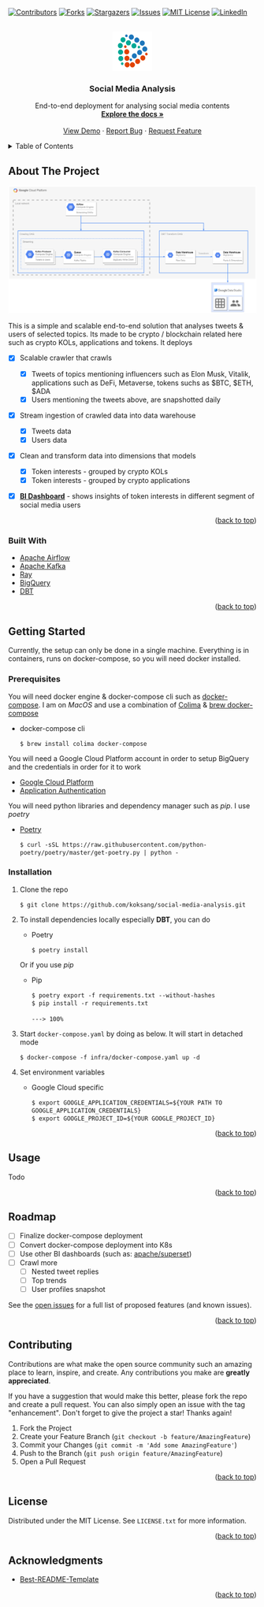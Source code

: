 <!-- Improved compatibility of back to top link: See: https://github.com/othneildrew/Best-README-Template/pull/73 -->
<a name="readme-top"></a>
<!--
*** Thanks for checking out the Best-README-Template. If you have a suggestion
*** that would make this better, please fork the repo and create a pull request
*** or simply open an issue with the tag "enhancement".
*** Don't forget to give the project a star!
*** Thanks again! Now go create something AMAZING! :D
-->



<!-- PROJECT SHIELDS -->
<!--
*** I'm using markdown "reference style" links for readability.
*** Reference links are enclosed in brackets [ ] instead of parentheses ( ).
*** See the bottom of this document for the declaration of the reference variables
*** for contributors-url, forks-url, etc. This is an optional, concise syntax you may use.
*** https://www.markdownguide.org/basic-syntax/#reference-style-links
-->
[![Contributors][contributors-shield]][contributors-url]
[![Forks][forks-shield]][forks-url]
[![Stargazers][stars-shield]][stars-url]
[![Issues][issues-shield]][issues-url]
[![MIT License][license-shield]][license-url]
[![LinkedIn][linkedin-shield]][linkedin-url]



<!-- PROJECT LOGO -->
<br />
<div align="center">
  <a href="https://github.com/koksang/social-media-analysis">
    <img src="images/logo.png" alt="Logo" width="80" height="80">
  </a>

<h3 align="center">Social Media Analysis</h3>

  <p align="center">
    End-to-end deployment for analysing social media contents
    <br />
    <a href="https://github.com/koksang/social-media-analysis"><strong>Explore the docs »</strong></a>
    <br />
    <br />
    <a href="https://github.com/koksang/social-media-analysis">View Demo</a>
    ·
    <a href="https://github.com/koksang/social-media-analysis/issues">Report Bug</a>
    ·
    <a href="https://github.com/koksang/social-media-analysis/issues">Request Feature</a>
  </p>
</div>



<!-- TABLE OF CONTENTS -->
<details>
  <summary>Table of Contents</summary>
  <ol>
    <li>
      <a href="#about-the-project">About The Project</a>
      <ul>
        <li><a href="#built-with">Built With</a></li>
      </ul>
    </li>
    <li>
      <a href="#getting-started">Getting Started</a>
      <ul>
        <li><a href="#prerequisites">Prerequisites</a></li>
        <li><a href="#installation">Installation</a></li>
      </ul>
    </li>
    <li><a href="#usage">Usage</a></li>
    <li><a href="#roadmap">Roadmap</a></li>
    <li><a href="#contributing">Contributing</a></li>
    <li><a href="#license">License</a></li>
    <li><a href="#acknowledgments">Acknowledgments</a></li>
  </ol>
</details>



<!-- ABOUT THE PROJECT -->
## About The Project

![Social Media Analysis](images/social-media-analysis.png)

This is a simple and scalable end-to-end solution that analyses tweets & users of selected topics. Its made to be crypto / blockchain related here such as crypto KOLs, applications and tokens.
It deploys
- [x] Scalable crawler that crawls
    - [x] Tweets of topics mentioning influencers such as Elon Musk, Vitalik, applications such as DeFi, Metaverse, tokens suchs as $BTC, $ETH, $ADA
    - [x] Users mentioning the tweets above, are snapshotted daily
- [x] Stream ingestion of crawled data into data warehouse
    - [x] Tweets data
    - [x] Users data
- [x] Clean and transform data into dimensions that models
    - [x] Token interests - grouped by crypto KOLs
    - [x] Token interests - grouped by crypto applications
- [x] [**BI Dashboard**][datastudio-url] - shows insights of token interests in different segment of social media users


<p align="right">(<a href="#readme-top">back to top</a>)</p>



### Built With

* [Apache Airflow][apacheairflow-url]
* [Apache Kafka][apachekafka-url]
* [Ray][ray-url]
* [BigQuery][bigquery-url]
* [DBT][dbt-url]

<p align="right">(<a href="#readme-top">back to top</a>)</p>



<!-- GETTING STARTED -->
## Getting Started

Currently, the setup can only be done in a single machine. Everything is in containers, runs on docker-compose, so you will need docker installed.

### Prerequisites

You will need docker engine & docker-compose cli such as [docker-compose][dockercompose-url]. I am on *MacOS* and use a combination of [Colima][colima-url] & [brew docker-compose][dockercomposemacos-url]

* docker-compose cli

    ```console
    $ brew install colima docker-compose
    ```

You will need a Google Cloud Platform account in order to setup BigQuery and the credentials in order for it to work
* [Google Cloud Platform][gcp-url]
* [Application Authentication][appauth-url]

You will need python libraries and dependency manager such as *pip*. I use *poetry*
* [Poetry][poetry-url]

    ```console
    $ curl -sSL https://raw.githubusercontent.com/python-poetry/poetry/master/get-poetry.py | python -
    ```

### Installation
1. Clone the repo

    ```console
    $ git clone https://github.com/koksang/social-media-analysis.git
    ```

2. To install dependencies locally especially **DBT**, you can do
    * Poetry

        ```console
        $ poetry install
        ```
    Or if you use *pip*
    * Pip
        ```console
        $ poetry export -f requirements.txt --without-hashes
        $ pip install -r requirements.txt

        ---> 100%
        ```

3. Start `docker-compose.yaml` by doing as below. It will start in detached mode

    ```console
    $ docker-compose -f infra/docker-compose.yaml up -d
    ```

4. Set environment variables
    * Google Cloud specific

        ```console
        $ export GOOGLE_APPLICATION_CREDENTIALS=${YOUR PATH TO GOOGLE_APPLICATION_CREDENTIALS}
        $ export GOOGLE_PROJECT_ID=${YOUR GOOGLE_PROJECT_ID}
        ```

<p align="right">(<a href="#readme-top">back to top</a>)</p>



<!-- USAGE EXAMPLES -->
## Usage

Todo


<p align="right">(<a href="#readme-top">back to top</a>)</p>



<!-- ROADMAP -->
## Roadmap

- [ ] Finalize docker-compose deployment
- [ ] Convert docker-compose deployment into K8s
- [ ] Use other BI dashboards (such as: [apache/superset](https://github.com/apache/superset))
- [ ] Crawl more
    - [ ] Nested tweet replies
    - [ ] Top trends
    - [ ] User profiles snapshot

See the [open issues](https://github.com/koksang/social-media-analysis/issues) for a full list of proposed features (and known issues).

<p align="right">(<a href="#readme-top">back to top</a>)</p>



<!-- CONTRIBUTING -->
## Contributing

Contributions are what make the open source community such an amazing place to learn, inspire, and create. Any contributions you make are **greatly appreciated**.

If you have a suggestion that would make this better, please fork the repo and create a pull request. You can also simply open an issue with the tag "enhancement".
Don't forget to give the project a star! Thanks again!

1. Fork the Project
2. Create your Feature Branch (`git checkout -b feature/AmazingFeature`)
3. Commit your Changes (`git commit -m 'Add some AmazingFeature'`)
4. Push to the Branch (`git push origin feature/AmazingFeature`)
5. Open a Pull Request

<p align="right">(<a href="#readme-top">back to top</a>)</p>



<!-- LICENSE -->
## License

Distributed under the MIT License. See `LICENSE.txt` for more information.

<p align="right">(<a href="#readme-top">back to top</a>)</p>



<!-- ACKNOWLEDGMENTS -->
## Acknowledgments

* [Best-README-Template](https://github.com/othneildrew/Best-README-Template)

<p align="right">(<a href="#readme-top">back to top</a>)</p>



<!-- MARKDOWN LINKS & IMAGES -->
<!-- https://www.markdownguide.org/basic-syntax/#reference-style-links -->
[contributors-shield]: https://img.shields.io/github/contributors/koksang/social-media-analysis.svg?style=for-the-badge
[contributors-url]: https://github.com/koksang/social-media-analysis/graphs/contributors
[forks-shield]: https://img.shields.io/github/forks/koksang/social-media-analysis.svg?style=for-the-badge
[forks-url]: https://github.com/koksang/social-media-analysis/network/members
[stars-shield]: https://img.shields.io/github/stars/koksang/social-media-analysis.svg?style=for-the-badge
[stars-url]: https://github.com/koksang/social-media-analysis/stargazers
[issues-shield]: https://img.shields.io/github/issues/koksang/social-media-analysis.svg?style=for-the-badge
[issues-url]: https://github.com/koksang/social-media-analysis/issues
[license-shield]: https://img.shields.io/github/license/koksang/social-media-analysis.svg?style=for-the-badge
[license-url]: https://github.com/koksang/social-media-analysis/blob/main/LICENSE.txt
[linkedin-shield]: https://img.shields.io/badge/-LinkedIn-black.svg?style=for-the-badge&logo=linkedin&colorB=555
[linkedin-url]: https://linkedin.com/in/koksang
[product-screenshot]: images/screenshot.png
[Next.js]: https://img.shields.io/badge/next.js-000000?style=for-the-badge&logo=nextdotjs&logoColor=white
[Next-url]: https://nextjs.org/
[React.js]: https://img.shields.io/badge/React-20232A?style=for-the-badge&logo=react&logoColor=61DAFB
[React-url]: https://reactjs.org/
[Vue.js]: https://img.shields.io/badge/Vue.js-35495E?style=for-the-badge&logo=vuedotjs&logoColor=4FC08D
[Vue-url]: https://vuejs.org/
[Angular.io]: https://img.shields.io/badge/Angular-DD0031?style=for-the-badge&logo=angular&logoColor=white
[Angular-url]: https://angular.io/
[Svelte.dev]: https://img.shields.io/badge/Svelte-4A4A55?style=for-the-badge&logo=svelte&logoColor=FF3E00
[Svelte-url]: https://svelte.dev/
[Laravel.com]: https://img.shields.io/badge/Laravel-FF2D20?style=for-the-badge&logo=laravel&logoColor=white
[Laravel-url]: https://laravel.com
[Bootstrap.com]: https://img.shields.io/badge/Bootstrap-563D7C?style=for-the-badge&logo=bootstrap&logoColor=white
[Bootstrap-url]: https://getbootstrap.com
[JQuery.com]: https://img.shields.io/badge/jQuery-0769AD?style=for-the-badge&logo=jquery&logoColor=white
[JQuery-url]: https://jquery.com 

<!-- git repo -->
[dcyaml-url]: https://github.com/koksang/social-media-analysis/tree/main/infra/dc.yaml

<!-- setup -->
[dockercompose-url]: https://docs.docker.com/compose/install
[colima-url]: https://github.com/abiosoft/colima
[dockercomposemacos-url]: https://formulae.brew.sh/formula/docker-compose
[gcp-url]: https://cloud.google.com
[appauth-url]: https://cloud.google.com/docs/authentication/getting-started#setting_the_environment_variable
[poetry-url]: https://python-poetry.org/docs/#installation

<!-- url -->
[apacheairflow-url]: https://airflow.apache.org
[apachekafka-url]: https://kafka.apache.org
[ray-url]: https://www.ray.io
[bigquery-url]: https://cloud.google.com/bigquery
[dbt-url]: https://docs.getdbt.com

<!-- results -->
[datastudio-url]: https://datastudio.google.com/u/0/reporting/670ca43b-52b7-4a16-a9de-0188bdd7848e/page/f5J0C
